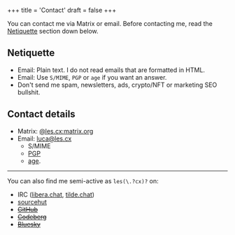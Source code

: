 +++
title = 'Contact'
draft = false
+++

You can contact me via Matrix or email. Before contacting me, read the [Netiquette](#netiquette) section down below.

## Netiquette

* Email: Plain text. I do not read emails that are formatted in HTML.
* Email: Use `S/MIME`, `PGP` or `age` if you want an answer.
* Don't send me spam, newsletters, ads, crypto/NFT or marketing SEO bullshit.

## Contact details

* Matrix: [@les.cx:matrix.org](https://matrix.to/#/@les.cx:matrix.org)
* Email: [luca@les.cx](mailto:luca@les.cx)
    * S/MIME
    * [PGP](/.well-known/openpgpkey/hu/wbp7trgro48kdyd9oi1ykze9zj5hpqwb)
    * [age](/.well-known/security.txt).

---

You can also find me semi-active as `les(\.?cx)?` on:

* IRC ([libera.chat](https://libera.chat), [tilde.chat](https://tilde.chat))
* [sourcehut](https://git.sr.ht/~les)
* ~~[GitHub](https://github.com/lescx)~~
* ~~[Codeberg](https://codeberg.org/les)~~
* ~~[Bluesky](https://bsky.app/profile/les.cx)~~
